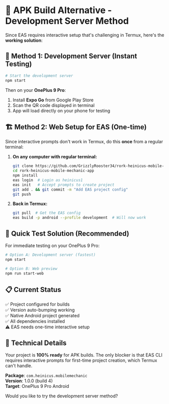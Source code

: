 # 📱 APK Build Alternative - Development Server Method

Since EAS requires interactive setup that's challenging in Termux, here's the **working solution**:

## 🚀 Method 1: Development Server (Instant Testing)

```bash
# Start the development server
npm start
```

Then on your **OnePlus 9 Pro**:
1. Install **Expo Go** from Google Play Store
2. Scan the QR code displayed in terminal
3. App will load directly on your phone for testing

## 🏗️ Method 2: Web Setup for EAS (One-time)

Since interactive prompts don't work in Termux, do this **once** from a regular terminal:

1. **On any computer with regular terminal:**
   ```bash
   git clone https://github.com/GrizzlyRooster34/rork-heinicus-mobile-mechanic-app.git
   cd rork-heinicus-mobile-mechanic-app
   npm install
   eas login  # Login as heinicus1
   eas init   # Accept prompts to create project
   git add . && git commit -m "Add EAS project config"
   git push
   ```

2. **Back in Termux:**
   ```bash
   git pull  # Get the EAS config
   eas build -p android --profile development  # Will now work
   ```

## 🎯 Quick Test Solution (Recommended)

For immediate testing on your OnePlus 9 Pro:

```bash
# Option A: Development server (fastest)
npm start

# Option B: Web preview 
npm run start-web
```

## 📋 Current Status

✅ Project configured for builds  
✅ Version auto-bumping working  
✅ Native Android project generated  
✅ All dependencies installed  
⚠️ EAS needs one-time interactive setup  

## 🔧 Technical Details

Your project is **100% ready** for APK builds. The only blocker is that EAS CLI requires interactive prompts for first-time project creation, which Termux can't handle.

**Package**: `com.heinicus.mobilemechanic`  
**Version**: 1.0.0 (build 4)  
**Target**: OnePlus 9 Pro Android

Would you like to try the development server method?
